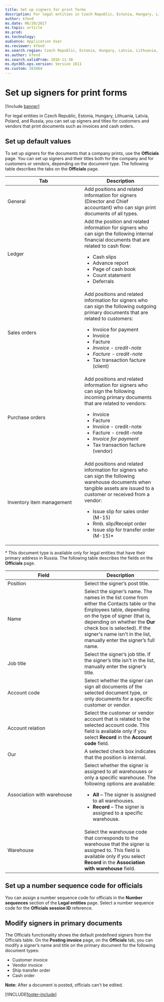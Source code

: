 ```yaml
---
title: Set up signers for print forms
description: For legal entities in Czech Republic, Estonia, Hungary, Lithuania, Latvia, Poland, and Russia, you can set up signers and titles for customers and vendors that print documents such as invoices and cash orders.
author: kfend
ms.date: 06/20/2017
ms.topic: article
ms.prod: 
ms.technology: 
audience: Application User
ms.reviewer: kfend
ms.search.region: Czech Republic, Estonia, Hungary, Latvia, Lithuania, Poland, Russia
ms.author: kfend
ms.search.validFrom: 2016-11-30
ms.dyn365.ops.version: Version 1611
ms.custom: 263464
---
```


# Set up signers for print forms

[!include [banner](../includes/banner.md)]

For legal entities in Czech Republic, Estonia, Hungary, Lithuania, Latvia, Poland, and Russia, you can set up signers and titles for customers and vendors that print documents such as invoices and cash orders.

## Set up default values

To set up signers for the documents that a company prints, use the **Officials** page. You can set up signers and their titles both for the company and for customers or vendors, depending on the document type. The following table describes the tabs on the **Officials** page.

<table>
<colgroup>
<col width="50%" />
<col width="50%" />
</colgroup>
<thead>
<tr class="header">
<th>Tab</th>
<th>Description</th>
</tr>
</thead>
<tbody>
<tr class="odd">
<td>General</td>
<td>Add positions and related information for signers (Director and Chief accountant) who can sign print documents of all types.</td>
</tr>
<tr class="even">
<td>Ledger</td>
<td>Add the position and related information for signers who can sign the following internal financial documents that are related to cash flow:
<ul>
<li>Cash slips</li>
<li>Advance report</li>
<li>Page of cash book</li>
<li>Count statement</li>
<li>Deferrals<em></li>
</ul></td>
</tr>
<tr class="odd">
<td>Sales orders</td>
<td>Add positions and related information for signers who can sign the following outgoing primary documents that are related to customers:
<ul>
<li>Invoice for payment</em></li>
<li>Invoice</li>
<li>Facture<em></li>
<li>Invoice - credit-note</li>
<li>Facture - credit-note</em></li>
<li>Tax transaction facture (client)<em></li>
</ul></td>
</tr>
<tr class="even">
<td>Purchase orders</td>
<td>Add positions and related information for signers who can sign the following incoming primary documents that are related to vendors:
<ul>
<li>Invoice</li>
<li>Facture</em></li>
<li>Invoice - credit-note</li>
<li>Facture - credit-note<em></li>
<li>Invoice for payment</em></li>
<li>Tax transaction facture (vendor)<em></li>
</ul></td>
</tr>
<tr class="odd">
<td>Inventory item management</td>
<td>Add positions and related information for signers who can sign the following warehouse documents when tangible assets are issued to a customer or received from a vendor:
<ul>
<li>Issue slip for sales order (M-15)</em></li>
<li>Rmb. slip/Receipt order</li>
<li>Issue slip for transfer order (M-15)*</li>
</ul></td>
</tr>
</tbody>
</table>

\* This document type is available only for legal entities that have their primary address in Russia. The following table describes the fields on the **Officials** page.

<table>
<colgroup>
<col width="50%" />
<col width="50%" />
</colgroup>
<thead>
<tr class="header">
<th>Field</th>
<th>Description</th>
</tr>
</thead>
<tbody>
<tr class="odd">
<td>Position</td>
<td>Select the signer’s post title.</td>
</tr>
<tr class="even">
<td>Name</td>
<td>Select the signer’s name. The names in the list come from either the Contacts table or the Employees table, depending on the type of signer (that is, depending on whether the <strong>Our</strong> check box is selected). If the signer&#39;s name isn&#39;t in the list, manually enter the signer’s full name.</td>
</tr>
<tr class="odd">
<td>Job title</td>
<td>Select the signer’s job title. If the signer’s title isn&#39;t in the list, manually enter the signer’s title.</td>
</tr>
<tr class="even">
<td>Account code</td>
<td>Select whether the signer can sign all documents of the selected document type, or only documents for a specific customer or vendor.</td>
</tr>
<tr class="odd">
<td>Account relation</td>
<td>Select the customer or vendor account that is related to the selected account code. This field is available only if you select <strong>Record</strong> in the <strong>Account code</strong> field.</td>
</tr>
<tr class="even">
<td>Our</td>
<td>A selected check box indicates that the position is internal.</td>
</tr>
<tr class="odd">
<td>Association with warehouse</td>
<td>Select whether the signer is assigned to all warehouses or only a specific warehouse. The following options are available:
<ul>
<li><strong>All</strong> – The signer is assigned to all warehouses.</li>
<li><strong>Record</strong> – The signer is assigned to a specific warehouse.</li>
</ul></td>
</tr>
<tr class="even">
<td>Warehouse</td>
<td>Select the warehouse code that corresponds to the warehouse that the signer is assigned to. This field is available only if you select <strong>Record</strong> in the <strong>Association with warehouse</strong> field.</td>
</tr>
</tbody>
</table>

## Set up a number sequence code for officials
You can assign a number sequence code for officials in the **Number sequences** section of the **Legal entities** page. Select a number sequence code for the **Officials session ID** reference.

## Modify signers in primary documents
The Officials functionality shows the default predefined signers from the Officials table. On the **Posting invoice** page, on the **Officials** tab, you can modify a signer’s name and title on the primary document for the following document types:

-   Customer invoice
-   Vendor invoice
-   Ship transfer order
-   Cash order

**Note:** After a document is posted, officials can't be edited.





[!INCLUDE[footer-include](../../includes/footer-banner.md)]
